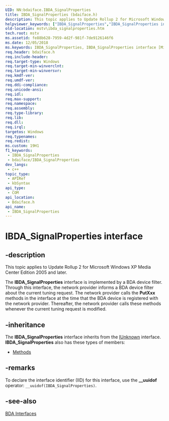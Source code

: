 ```yaml
---
UID: NN:bdaiface.IBDA_SignalProperties
title: IBDA_SignalProperties (bdaiface.h)
description: This topic applies to Update Rollup 2 for Microsoft Windows XP Media Center Edition 2005 and later.
helpviewer_keywords: ["IBDA_SignalProperties","IBDA_SignalProperties interface [Microsoft TV Technologies]","IBDA_SignalProperties interface [Microsoft TV Technologies]","described","IBDA_SignalPropertiesInterface","bdaiface/IBDA_SignalProperties","mstv.ibda_signalproperties"]
old-location: mstv\ibda_signalproperties.htm
tech.root: mstv
ms.assetid: fe88b628-7959-4d2f-981f-7de9126146f6
ms.date: 12/05/2018
ms.keywords: IBDA_SignalProperties, IBDA_SignalProperties interface [Microsoft TV Technologies], IBDA_SignalProperties interface [Microsoft TV Technologies],described, IBDA_SignalPropertiesInterface, bdaiface/IBDA_SignalProperties, mstv.ibda_signalproperties
req.header: bdaiface.h
req.include-header: 
req.target-type: Windows
req.target-min-winverclnt: 
req.target-min-winversvr: 
req.kmdf-ver: 
req.umdf-ver: 
req.ddi-compliance: 
req.unicode-ansi: 
req.idl: 
req.max-support: 
req.namespace: 
req.assembly: 
req.type-library: 
req.lib: 
req.dll: 
req.irql: 
targetos: Windows
req.typenames: 
req.redist: 
ms.custom: 19H1
f1_keywords:
 - IBDA_SignalProperties
 - bdaiface/IBDA_SignalProperties
dev_langs:
 - c++
topic_type:
 - APIRef
 - kbSyntax
api_type:
 - COM
api_location:
 - Bdaiface.h
api_name:
 - IBDA_SignalProperties
---
```


# IBDA_SignalProperties interface


## -description

This topic applies to Update Rollup 2 for Microsoft Windows XP Media Center Edition 2005 and later.
        

The <b>IBDA_SignalProperties</b> interface is implemented by a BDA device filter. Through this interface, the network provider informs a BDA device filter about the current tuning request. The network provider calls the <b>PutXxx</b> methods in the interface at the time that the BDA device is registered with the network provider. Thereafter, the network provider calls these methods whenever the current tuning request is modified.

## -inheritance

The <b>IBDA_SignalProperties</b> interface inherits from the <a href="/windows/desktop/api/unknwn/nn-unknwn-iunknown">IUnknown</a> interface. <b>IBDA_SignalProperties</b> also has these types of members:
<ul>
<li><a href="https://docs.microsoft.com/">Methods</a></li>
</ul>

## -remarks

To declare the interface identifier (IID) for this interface, use the <b>__uuidof</b> operator: <code>__uuidof(IBDA_SignalProperties)</code>.

## -see-also

<a href="/previous-versions/windows/desktop/mstv/bda-interfaces">BDA Interfaces</a>
